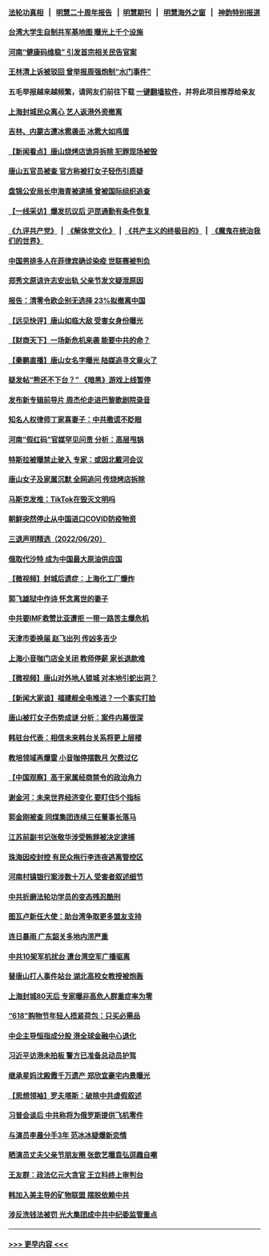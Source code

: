#### [法轮功真相](https://github.com/gfw-breaker/truth/blob/master/README.md?t=0) &nbsp;&nbsp;|&nbsp;&nbsp; [明慧二十周年报告](https://github.com/gfw-breaker/mh-reports/blob/master/README.md?t=0) &nbsp;&nbsp;|&nbsp;&nbsp;[明慧期刊](https://github.com/gfw-breaker/mh-qikan) &nbsp;&nbsp;|&nbsp;&nbsp; [明慧海外之窗](https://github.com/gfw-breaker/mh-news/blob/master/README.md?t=0) &nbsp;&nbsp;|&nbsp;&nbsp; [神韵特别报道](https://github.com/gfw-breaker/mh-news/blob/master/shenyun.md?t=0)
#### [台湾大学生自制共军基地图 曝光上千个设施](../pages/nsc413/n13763919.md?t=06211901) 
#### [河南“健康码维稳” 引发首宗相关民告官案](../pages/nsc413/n13764002.md?t=06211901) 
#### [王林清上诉被驳回 曾举报周强炮制“水门事件”](../pages/nsc413/n13763961.md?t=06211901) 
#### 五毛举报越来越频繁，请网友们前往下载 [一键翻墙软件](https://github.com/gfw-breaker/ssr-accounts)，并将此项目推荐给亲友
#### [上海封城民众离心 艺人返港外资撤离](../pages/nsc413/n13764010.md?t=06211901) 
#### [吉林、内蒙古遭冰雹袭击 冰雹大如鸡蛋](../pages/nsc413/n13763902.md?t=06211901) 
#### [【新闻看点】唐山烧烤店诡异拆除 犯罪现场被毁](../pages/nsc413/n13763720.md?t=06211901) 
#### [唐山五官员被查 官方称被打女子轻伤引质疑](../pages/nsc413/n13763907.md?t=06211901) 
#### [盘锦公安局长申海青被逮捕 曾被国际组织追查](../pages/nsc413/n13763889.md?t=06211901) 
#### [【一线采访】爆发抗议后 沪昆通勤有条件恢复](../pages/nsc413/n13763504.md?t=06211901) 
#### [《九评共产党》](https://github.com/begood0513/9ping.md/blob/master/README.md) &nbsp;|&nbsp; [《解体党文化》](../../../../jtdwh.md/blob/master/README.md)  &nbsp;|&nbsp; [《共产主义的终极目的》](../../../../gczydzjmd.md/blob/master/README.md) &nbsp;|&nbsp; [《魔鬼在统治我们的世界》](../../../../mgztzwmdsj.md/blob/master/README.md) 
#### [中国男排多人在菲律宾确诊染疫 世联赛被判负](../pages/nsc413/n13763872.md?t=06211901) 
#### [郑秀文原谅许志安出轨 父亲节发文疑泄原因](../pages/nsc413/n13763815.md?t=06211901) 
#### [报告：清零令欧企别无选择 23%拟撤离中国](../pages/nsc413/n13763687.md?t=06211901) 
#### [【远见快评】唐山如临大敌 受害女身份曝光](../pages/nsc413/n13763792.md?t=06211901) 
#### [【财商天下】一场新危机来袭 能要中共的命？](../pages/nsc413/n13763617.md?t=06211901) 
#### [【秦鹏直播】唐山女名字曝光 陆媒追寻文章火了](../pages/nsc413/n13763786.md?t=06211901) 
#### [疑发帖“熊还不下台？” 《暗黑》游戏上线暂停](../pages/nsc413/n13763763.md?t=06211901) 
#### [发布新专辑前导片 周杰伦走进巴黎歌剧院录音](../pages/nsc413/n13763778.md?t=06211901) 
#### [知名人权律师丁家喜妻子：中共撒谎不眨眼](../pages/nsc413/n13763758.md?t=06211901) 
#### [河南“假红码”官媒罕见问责 分析：高层甩锅](../pages/nsc413/n13762538.md?t=06211901) 
#### [特斯拉被曝禁止驶入 专家：或因北戴河会议](../pages/nsc413/n13763699.md?t=06211901) 
#### [唐山女子及家属沉默 全网追问 传烧烤店拆除](../pages/nsc413/n13763578.md?t=06211901) 
#### [马斯克发推：TikTok在毁灭文明吗](../pages/nsc413/n13763615.md?t=06211901) 
#### [朝鲜突然停止从中国进口COVID防疫物资](../pages/nsc413/n13763465.md?t=06211901) 
#### [三退声明精选（2022/06/20）](../pages/nsc413/n13763658.md?t=06211901) 
#### [俄取代沙特 成为中国最大原油供应国](../pages/nsc413/n13763644.md?t=06211901) 
#### [【微视频】封城后遗症：上海化工厂爆炸](../pages/nsc413/n13763518.md?t=06211901) 
#### [郭飞雄狱中作诗 怀念离世的妻子](../pages/nsc413/n13763350.md?t=06211901) 
#### [中共要IMF救赞比亚遭拒 一带一路苦主爆危机](../pages/nsc413/n13763407.md?t=06211901) 
#### [天津市委换届 赵飞出列 传凶多吉少](../pages/nsc413/n13763580.md?t=06211901) 
#### [上海小音咖门店全关闭 教师停薪 家长退款难](../pages/nsc413/n13763608.md?t=06211901) 
#### [【微视频】唐山对外地人锁城 对本地引蛇出洞？](../pages/nsc413/n13763151.md?t=06211901) 
#### [【新闻大家谈】福建舰全电推进？一个事实打脸](../pages/nsc413/n13763172.md?t=06211901) 
#### [唐山被打女子伤势成谜 分析：案件内幕很深](../pages/nsc413/n13763420.md?t=06211901) 
#### [韩驻台代表：相信未来韩台关系将更上层楼](../pages/nsc413/n13763491.md?t=06211901) 
#### [教培领域再爆雷 小音咖停摆数月 欠费过亿](../pages/nsc413/n13763492.md?t=06211901) 
#### [【中国观察】高干家属经商禁令的政治角力](../pages/nsc413/n13763370.md?t=06211901) 
#### [谢金河：未来世界经济变化 要盯住5个指标](../pages/nsc413/n13763396.md?t=06211901) 
#### [郭金刚被查 同煤集团连续三任董事长落马](../pages/nsc413/n13763395.md?t=06211901) 
#### [江苏前副书记张敬华涉受贿罪被决定逮捕](../pages/nsc413/n13763345.md?t=06211901) 
#### [珠海因疫封控 有民众拖行李连夜逃离管控区](../pages/nsc413/n13763323.md?t=06211901) 
#### [河南村镇银行案涉数十万人 受害者叙述细节](../pages/nsc413/n13763216.md?t=06211901) 
#### [中共折磨法轮功学员的变态残忍酷刑](../pages/nsc413/n13762772.md?t=06211901) 
#### [图瓦卢新任大使：助台湾争取更多盟友支持](../pages/nsc413/n13763295.md?t=06211901) 
#### [连日暴雨 广东韶关多地内涝严重](../pages/nsc413/n13763266.md?t=06211901) 
#### [中共10架军机扰台 遭台湾空军广播驱离](../pages/nsc413/n13763250.md?t=06211901) 
#### [替唐山打人事件站台 湖北高校女教授被炮轰](../pages/nsc413/n13763163.md?t=06211901) 
#### [上海封城80天后 专家曝非高危人群重症率为零](../pages/nsc413/n13763017.md?t=06211901) 
#### [“618”购物节年轻人捂紧荷包：只买必需品](../pages/nsc413/n13763064.md?t=06211901) 
#### [中企主导恒指成分股 港全球金融中心退化](../pages/nsc413/n13763111.md?t=06211901) 
#### [习近平访港未拍板 警方已准备总动员护驾](../pages/nsc413/n13763095.md?t=06211901) 
#### [继承星妈沈殿霞千万遗产 郑欣宜豪宅内景曝光](../pages/nsc413/n13763032.md?t=06211901) 
#### [【思想领袖】罗夫塔斯：破除中共虚假叙述](../pages/nsc413/n13758965.md?t=06211901) 
#### [习普会谈后 中共称将为俄罗斯提供飞机零件](../pages/nsc413/n13762933.md?t=06211901) 
#### [与演员李晨分手3年 范冰冰疑爆新恋情](../pages/nsc413/n13762999.md?t=06211901) 
#### [晒演员丈夫父亲节朋友圈 张歆艺曝袁弘逗趣自嘲](../pages/nsc413/n13762940.md?t=06211901) 
#### [王友群：政法亿元大贪官 王立科终上审判台](../pages/nsc413/n13762583.md?t=06211901) 
#### [韩加入美主导的矿物联盟 摆脱依赖中共](../pages/nsc413/n13762929.md?t=06211901) 
#### [涉反洗钱法被罚 光大集团成中共中纪委监管重点](../pages/nsc413/n13762920.md?t=06211901) 

----
#### [ >>> 更早内容 <<< ](../indexes/nsc413-earlier.md)
